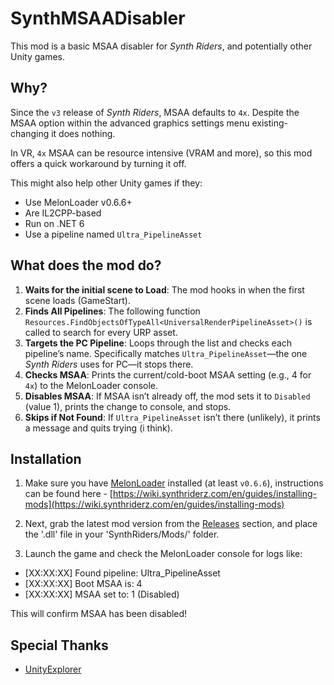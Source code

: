 # SynthMSAADisabler

This mod is a basic MSAA disabler for *Synth Riders*, and potentially other Unity games.

## Why?

Since the `v3` release of *Synth Riders*, MSAA defaults to `4x`. Despite the MSAA option within the advanced graphics settings menu existing-changing it does nothing.

In VR, `4x` MSAA can be resource intensive (VRAM and more), so this mod offers a quick workaround by turning it off.

This might also help other Unity games if they:
- Use MelonLoader v0.6.6+
- Are IL2CPP-based
- Run on .NET 6
- Use a pipeline named `Ultra_PipelineAsset`

## What does the mod do?

1. **Waits for the initial scene to Load**: The mod hooks in when the first scene loads (GameStart).
2. **Finds All Pipelines**: The following function `Resources.FindObjectsOfTypeAll<UniversalRenderPipelineAsset>()` is called to search for every URP asset.
3. **Targets the PC Pipeline**: Loops through the list and checks each pipeline’s name. Specifically matches `Ultra_PipelineAsset`—the one *Synth Riders* uses for PC—it stops there.
4. **Checks MSAA**: Prints the current/cold-boot MSAA setting (e.g., 4 for `4x`) to the MelonLoader console.
5. **Disables MSAA**: If MSAA isn’t already off, the mod sets it to `Disabled` (value 1), prints the change to console, and stops.
6. **Skips if Not Found**: If `Ultra_PipelineAsset` isn’t there (unlikely), it prints a message and quits trying (i think).

## Installation

1. Make sure you have [MelonLoader](https://melonwiki.xyz/) installed (at least `v0.6.6`), instructions can be found here - [https://wiki.synthriderz.com/en/guides/installing-mods](https://wiki.synthriderz.com/en/guides/installing-mods)

22. Next, grab the latest mod version from the [Releases](https://github.com/kirtide/SynthMSAADisabler/releases) section, and place the '.dll' file in your 'SynthRiders/Mods/' folder.

3. Launch the game and check the MelonLoader console for logs like:

- [XX:XX:XX] Found pipeline: Ultra_PipelineAsset
- [XX:XX:XX] Boot MSAA is: 4
- [XX:XX:XX] MSAA set to: 1 (Disabled)

This will confirm MSAA has been disabled!

## Special Thanks

- [UnityExplorer](https://github.com/sinai-dev/UnityExplorer)
